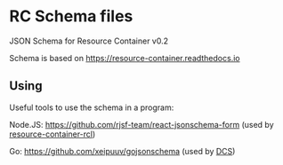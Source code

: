 # RC Schema files

JSON Schema for Resource Container v0.2


Schema is based on https://resource-container.readthedocs.io

## Using

Useful tools to use the schema in a program:

Node.JS: https://github.com/rjsf-team/react-jsonschema-form (used by [resource-container-rcl](https://github.com/unfoldingWord-box3/resource-container-rcl/blob/master/src/components/rc-form/RCForm.js#L20))

Go: https://github.com/xeipuuv/gojsonschema (used by [DCS](https://github.com/unfoldingWord/dcs/blob/d53a51708579fea5b66fefa42a7ba3479ae16d66/modules/base/door43.go#L111))

